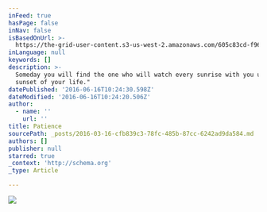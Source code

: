 ```yaml
---
inFeed: true
hasPage: false
inNav: false
isBasedOnUrl: >-
  https://the-grid-user-content.s3-us-west-2.amazonaws.com/605c83cd-f964-4673-b2d0-760f4f29d1f8.png
inLanguage: null
keywords: []
description: >-
  Someday you will find the one who will watch every sunrise with you until the
  sunset of your life."
datePublished: '2016-06-16T10:24:30.598Z'
dateModified: '2016-06-16T10:24:20.506Z'
author:
  - name: ''
    url: ''
title: Patience
sourcePath: _posts/2016-03-16-cfb839c3-78fc-485b-87cc-6242ad9da584.md
authors: []
publisher: null
starred: true
_context: 'http://schema.org'
_type: Article

---
```

![](https://the-grid-user-content.s3-us-west-2.amazonaws.com/98a71c09-ea0c-4d59-9036-c3b498a5e508.jpg)